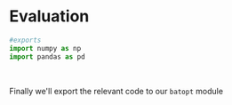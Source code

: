 # Evaluation



```python
#exports
import numpy as np
import pandas as pd
```

<br>

Finally we'll export the relevant code to our `batopt` module
